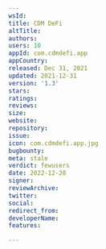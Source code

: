 ```yaml
---
wsId: 
title: CDM DeFi
altTitle: 
authors: 
users: 10
appId: com.cdmdefi.app
appCountry: 
released: Dec 31, 2021
updated: 2021-12-31
version: '1.3'
stars: 
ratings: 
reviews: 
size: 
website: 
repository: 
issue: 
icon: com.cdmdefi.app.jpg
bugbounty: 
meta: stale
verdict: fewusers
date: 2022-12-28
signer: 
reviewArchive: 
twitter: 
social: 
redirect_from: 
developerName: 
features: 

---
```


